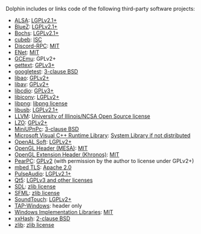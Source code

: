 Dolphin includes or links code of the following third-party software projects:

- [ALSA](http://www.alsa-project.org/):
   [LGPLv2.1+](http://git.alsa-project.org/?p=alsa-lib.git;a=blob;f=COPYING)
- [BlueZ](http://www.bluez.org/):
   [LGPLv2.1+](https://git.kernel.org/cgit/bluetooth/bluez.git/tree/COPYING.LIB)
- [Bochs](http://bochs.sourceforge.net/):
   [LGPLv2.1+](http://bochs.sourceforge.net/cgi-bin/lxr/source/COPYING)
- [cubeb](https://github.com/kinetiknz/cubeb):
   [ISC](https://github.com/kinetiknz/cubeb/blob/master/LICENSE)
- [Discord-RPC](https://github.com/discordapp/discord-rpc):
   [MIT](https://github.com/discordapp/discord-rpc/blob/master/LICENSE)
- [ENet](http://enet.bespin.org/):
   [MIT](http://enet.bespin.org/License.html)
- [GCEmu](http://sourceforge.net/projects/gcemu-project/):
   GPLv2+
- [gettext](https://www.gnu.org/software/gettext/):
   [GPLv3+](http://git.savannah.gnu.org/cgit/gettext.git/tree/COPYING)
- [googletest](https://code.google.com/p/googletest/):
   [3-clause BSD](https://code.google.com/p/googletest/source/browse/trunk/LICENSE)
- [libao](https://www.xiph.org/ao/):
   [GPLv2+](https://trac.xiph.org/browser/trunk/ao/README)
- [libav](https://libav.org/):
   [GPLv2+](https://libav.org/legal.html)
- [libcdio](https://www.gnu.org/software/libcdio/):
   [GPLv3+](http://git.savannah.gnu.org/gitweb/?p=libcdio.git;a=blob_plain;f=COPYING)
- [libiconv](https://www.gnu.org/software/libiconv/):
   [LGPLv2+](http://git.savannah.gnu.org/cgit/libiconv.git/tree/COPYING.LIB)
- [libpng](http://www.libpng.org/pub/png/libpng.html):
   [libpng license](http://www.libpng.org/pub/png/src/libpng-LICENSE.txt)
- [libusb](http://libusb.info/):
   [LGPLv2.1+](https://github.com/libusb/libusb/blob/master/COPYING)
- [LLVM](http://llvm.org/):
   [University of Illinois/NCSA Open Source license](http://llvm.org/docs/DeveloperPolicy.html#license)
- [LZO](http://www.oberhumer.com/opensource/lzo/):
   [GPLv2+](http://www.oberhumer.com/opensource/gpl.html)
- [MiniUPnPc](http://miniupnp.free.fr/):
   [3-clause BSD](https://github.com/miniupnp/miniupnp/blob/master/miniupnpc/LICENSE)
- [Microsoft Visual C++ Runtime Library](http://www.microsoft.com/en-us/download/details.aspx?id=40784):
   [System Library if not distributed](https://www.gnu.org/licenses/gpl-faq.html#WindowsRuntimeAndGPL)
- [OpenAL Soft](http://kcat.strangesoft.net/openal.html):
   [LGPLv2+](http://repo.or.cz/w/openal-soft.git/blob/HEAD:/COPYING)
- [OpenGL Header (MESA)](http://mesa3d.org/):
   [MIT](http://cgit.freedesktop.org/mesa/mesa/tree/include/GL/gl.h)
- [OpenGL Extension Header (Khronos)](https://www.opengl.org/registry/#headers):
   [MIT](https://www.opengl.org/registry/api/GL/glext.h)
- [PearPC](http://pearpc.sourceforge.net/):
   [GPLv2](http://pearpc.cvs.sourceforge.net/viewvc/pearpc/pearpc/COPYING?view=markup) (with permission by the author to license under GPLv2+)
- [mbed TLS](https://tls.mbed.org/):
   [Apache 2.0](https://github.com/ARMmbed/mbedtls/blob/development/LICENSE)
- [PulseAudio](http://www.freedesktop.org/wiki/Software/PulseAudio/):
   [LGPLv2.1+](http://cgit.freedesktop.org/pulseaudio/pulseaudio/tree/LICENSE)
- [Qt5](http://qt-project.org/):
   [LGPLv3 and other licenses](http://doc.qt.io/qt-5/licensing.html)
- [SDL](https://www.libsdl.org/):
   [zlib license](http://hg.libsdl.org/SDL/file/tip/COPYING.txt)
- [SFML](http://www.sfml-dev.org/):
   [zlib license](http://www.sfml-dev.org/license.php)
- [SoundTouch](http://www.surina.net/soundtouch/):
   [LGPLv2+](http://www.surina.net/soundtouch/license.html)
- [TAP-Windows](https://openvpn.net/):
   header only
- [Windows Implementation Libraries](https://github.com/microsoft/wil):
   [MIT](https://github.com/microsoft/wil/blob/master/LICENSE)
- [xxHash](https://github.com/Cyan4973/xxHash):
   [2-clause BSD](https://github.com/Cyan4973/xxHash/blob/master/LICENSE)
- [zlib](http://www.zlib.net/):
   [zlib license](http://www.zlib.net/zlib_license.html)
